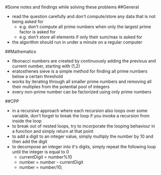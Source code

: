 #Some notes and findings while solving these problems
##General
* read the question carefully and don't compute/store any data that is not being asked for
  * e.g. don't compute all prime numbers when only the largest prime factor is asked for
  * e.g. don't store all elements if only their sum/max is asked for 
* the algorithm should run in under a minute on a regular computer

##Mathematics
* fibonacci numbers are created by continuously adding the previous and current number, starting with (1,2)
* eratosthenes sieve is a simple method for finding all prime numbers below a certain threshold
 * works by iterating through all smaller prime numbers and removing all their multiples from the potential pool of integers
* every non-prime number can be factorized using only prime numbers

##CPP
* in a recursive approach where each recursion also loops over some variable, don't forget to break the loop if you invoke a recursion from inside the loop
* to break out of nested loops, try to incorporate the looping behaviour in a function and simply return at that point
* to add a digit to an integer value, simply multiply the number by 10 and then add the digit
* to decompose an integer into it's digits, simply repeat the following loop until the integer is equal to 0
  * currentDigit = number%10
  * number = number - currentDigit
  * number = number/10;
